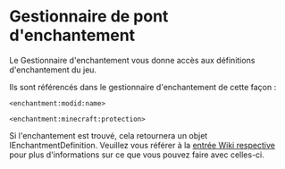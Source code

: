 # Gestionnaire de pont d'enchantement

Le Gestionnaire d'enchantement vous donne accès aux définitions d'enchantement du jeu.

Ils sont référencés dans le gestionnaire d'enchantement de cette façon :

```zenscript
<enchantment:modid:name>

<enchantment:minecraft:protection>
```

Si l'enchantement est trouvé, cela retournera un objet IEnchantmentDefinition. Veuillez vous référer à la [entrée Wiki respective](/Vanilla/Enchantments/IEnchantmentDefinition/) pour plus d'informations sur ce que vous pouvez faire avec celles-ci.